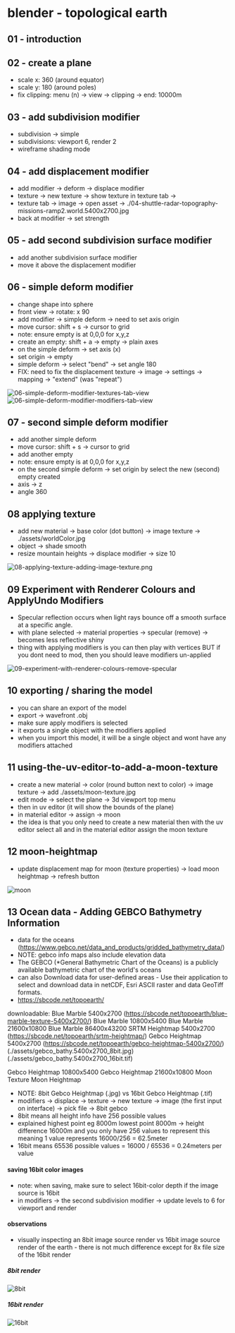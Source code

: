 # blender - topological earth

## 01 - introduction

## 02 - create a plane
- scale x: 360 (around equator)
- scale y: 180 (around poles)
- fix clipping: menu (n) -> view -> clipping -> end: 10000m

## 03 - add subdivision modifier
- subdivision -> simple
- subdivisions: viewport 6, render 2
- wireframe shading mode

## 04 - add displacement modifier
- add modifier -> deform -> displace modifier
- texture -> new texture -> show texture in texture tab -> 
- texture tab -> image -> open asset -> ./04-shuttle-radar-topography-missions-ramp2.world.5400x2700.jpg
- back at modifier -> set strength

## 05 - add second subdivision surface modifier
- add another subdivision surface modifier
- move it above the displacement modifier

## 06 - simple deform modifier
- change shape into sphere
- front view -> rotate: x 90
- add modifier -> simple deform -> need to set axis origin
- move cursor: shift + s -> cursor to grid
- note: ensure empty is at 0,0,0 for x,y,z
- create an empty: shift + a -> empty -> plain axes
- on the simple deform -> set axis (x) 
- set origin -> empty
- simple deform -> select "bend" 
-> set angle 180
- FIX: need to fix the displacement texture -> image -> settings -> mapping -> "extend" (was "repeat")

![06-simple-deform-modifier-textures-tab-view](./06-simple-deform-modifier.png)
![06-simple-deform-modifier-modifiers-tab-view](./06-simple-deform-modifier_2.png)

## 07 - second simple deform modifier
- add another simple deform
- move cursor: shift + s -> cursor to grid
- add another empty
- note: ensure empty is at 0,0,0 for x,y,z
- on the second simple deform -> set origin by select the new (second) empty created
- axis -> z
- angle 360

## 08 applying texture
- add new material -> base color (dot button) -> image texture -> ./assets/worldColor.jpg
- object -> shade smooth
- resize mountain heights -> displace modifier -> size 10

![08-applying-texture-adding-image-texture.png](./08-applying-texture-adding-image-texture.png)

## 09 Experiment with Renderer Colours and ApplyUndo Modifiers
- Specular reflection occurs when light rays bounce off a smooth surface at a specific angle. 
- with plane selected -> material properties -> specular (remove) -> becomes less reflective shiny
- thing with applying modifiers is you can then play with vertices BUT if you dont need to mod, then you should leave modifiers un-applied

![09-experiment-with-renderer-colours-remove-specular](./09-experiment-with-renderer-colours-remove-specular.png)

## 10 exporting / sharing the model 
- you can share an export of the model 
- export -> wavefront .obj 
- make sure apply modifiers is selected
- it exports a single object with the modifiers applied
- when you import this model, it will be a single object and wont have any modifiers attached

## 11 using-the-uv-editor-to-add-a-moon-texture
- create a new material -> color (round button next to color) -> image texture -> add ./assets/moon-texture.jpg
- edit mode -> select the plane -> 3d viewport top menu
- then in uv editor (it will show the bounds of the plane)
- in material editor -> assign -> moon
- the idea is that you only need to create a new material then with the uv editor select all and in the material editor assign the moon texture

## 12 moon-heightmap
- update displacement map for moon (texture properties) -> load moon heightmap -> refresh button 

![moon](./12-moon.png)

## 13 Ocean data - Adding GEBCO Bathymetry Information
- data for the oceans (https://www.gebco.net/data_and_products/gridded_bathymetry_data/)
- NOTE: gebco info maps also include elevation data
- The GEBCO (*General Bathymetric Chart of the Oceans) is a publicly available bathymetric chart of the world's oceans
- can also Download data for user-defined areas - Use their application to select and download data in netCDF, Esri ASCII raster and data GeoTiff formats.
- https://sbcode.net/topoearth/

downloadable:
Blue Marble 5400x2700 (https://sbcode.net/topoearth/blue-marble-texture-5400x2700/)
Blue Marble 10800x5400
Blue Marble 21600x10800
Blue Marble 86400x43200
SRTM Heightmap 5400x2700 (https://sbcode.net/topoearth/srtm-heightmap/)
Gebco Heightmap 5400x2700 (https://sbcode.net/topoearth/gebco-heightmap-5400x2700/)
(./assets/gebco_bathy.5400x2700_8bit.jpg)
(./assets/gebco_bathy.5400x2700_16bit.tif)

Gebco Heightmap 10800x5400
Gebco Heightmap 21600x10800
Moon Texture
Moon Heightmap

- NOTE: 8bit Gebco Heightmap (.jpg) vs 16bit Gebco Heightmap (.tif) 
- modifiers -> displace -> texture -> new texture -> image (the first input on interface) -> pick file -> 8bit gebco
- 8bit means all height info have 256 possible values
- explained highest point eg 8000m lowest point 8000m -> height difference 16000m and you only have 256 values to represent this meaning 1 value represents 16000/256 = 62.5meter
- 16bit means 65536 possible values = 16000 / 65536 = 0.24meters per value

#### saving 16bit color images
- note: when saving, make sure to select 16bit-color depth if the image source is 16bit
- in modifiers -> the second subdivision modifier -> update levels to 6 for viewport and render

#### observations
- visually inspecting an 8bit image source render vs 16bit image source render of the earth - there is not much difference except for 8x file size of the 16bit render

##### 8bit render
![8bit](./13-gebco-bathymetry-information-8bit.png)

##### 16bit render
![16bit](./13-gebco-bathymetry-information-16bit.png)